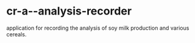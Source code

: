 # cr-a--analysis-recorder

application for recording the analysis of soy milk production and various cereals.